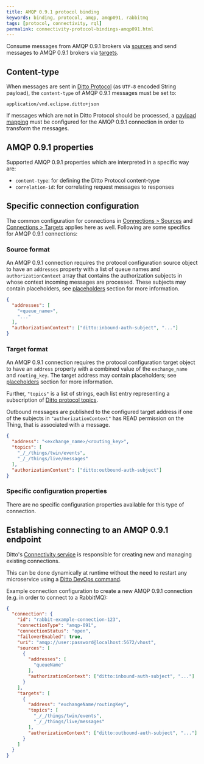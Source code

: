 ```yaml
---
title: AMQP 0.9.1 protocol binding
keywords: binding, protocol, amqp, amqp091, rabbitmq
tags: [protocol, connectivity, rql]
permalink: connectivity-protocol-bindings-amqp091.html
---
```


Consume messages from AMQP 0.9.1 brokers via [sources](#source-format) and send messages to AMQP 0.9.1 brokers via 
[targets](#target-format).

## Content-type

When messages are sent in [Ditto Protocol](protocol-overview.html) (as `UTF-8` encoded String payload), 
the `content-type` of AMQP 0.9.1 messages must be set to:

```
application/vnd.eclipse.ditto+json
```

If messages which are not in Ditto Protocol should be processed, a [payload mapping](connectivity-mapping.html) must
be configured for the AMQP 0.9.1 connection in order to transform the messages. 

## AMQP 0.9.1 properties

Supported AMQP 0.9.1 properties which are interpreted in a specific way are:

* `content-type`: for defining the Ditto Protocol content-type
* `correlation-id`: for correlating request messages to responses

## Specific connection configuration

The common configuration for connections in [Connections > Sources](basic-connections.html#sources) and 
[Connections > Targets](basic-connections.html#targets) applies here as well. 
Following are some specifics for AMQP 0.9.1 connections:

### Source format

An AMQP 0.9.1 connection requires the protocol configuration source object to have an `addresses` property with a list
of queue names and `authorizationContext` array that contains the authorization subjects in whose context 
incoming messages are processed. These subjects may contain placeholders, see 
[placeholders](basic-connections.html#placeholder-for-source-authorization-subjects) section for more information.


```json
{
  "addresses": [
    "<queue_name>",
    "..."
  ],
  "authorizationContext": ["ditto:inbound-auth-subject", "..."]
}
```

### Target format

An AMQP 0.9.1 connection requires the protocol configuration target object to have an `address` property with a combined
value of the `exchange_name` and `routing_key`. The target address may contain placeholders; see
[placeholders](basic-connections.html#placeholder-for-target-addresses) section for more information.

Further, `"topics"` is a list of strings, each list entry representing a subscription of
[Ditto protocol topics](protocol-specification-topic.html).

Outbound messages are published to the configured target address if one of the subjects in `"authorizationContext"`
has READ permission on the Thing, that is associated with a message.


```json
{
  "address": "<exchange_name>/<routing_key>",
  "topics": [
    "_/_/things/twin/events",
    "_/_/things/live/messages"
  ],
  "authorizationContext": ["ditto:outbound-auth-subject"]
}
```

### Specific configuration properties

There are no specific configuration properties available for this type of connection.

## Establishing connecting to an AMQP 0.9.1 endpoint

Ditto's [Connectivity service](architecture-services-connectivity.html) is responsible for creating new and managing 
existing connections.

This can be done dynamically at runtime without the need to restart any microservice using a
[Ditto DevOps command](installation-operating.html#devops-commands).

Example connection configuration to create a new AMQP 0.9.1 connection (e.g. in order to connect to a RabbitMQ):

```json
{
  "connection": {
    "id": "rabbit-example-connection-123",
    "connectionType": "amqp-091",
    "connectionStatus": "open",
    "failoverEnabled": true,
    "uri": "amqp://user:password@localhost:5672/vhost",
    "sources": [
      {
        "addresses": [
          "queueName"
        ],
        "authorizationContext": ["ditto:inbound-auth-subject", "..."]
      }
    ],
    "targets": [
      {
        "address": "exchangeName/routingKey",
        "topics": [
          "_/_/things/twin/events",
          "_/_/things/live/messages"
        ],
        "authorizationContext": ["ditto:outbound-auth-subject", "..."]
      }
    ]
  }
}
```
